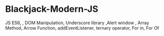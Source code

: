 # Blackjack-Modern-JS
JS ES6, , DOM Manipulation, Underscore library ,Alert window , Array Method, Arrow Function, addEventListener, ternary operator, For in, For Of
